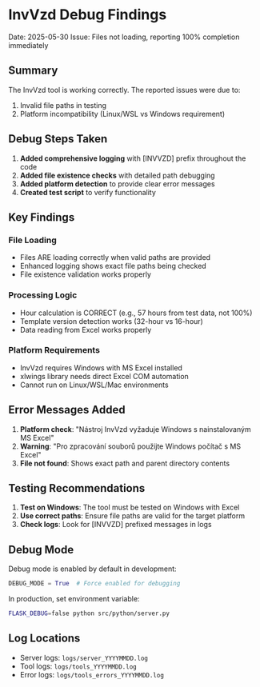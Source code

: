 # InvVzd Debug Findings

Date: 2025-05-30
Issue: Files not loading, reporting 100% completion immediately

## Summary

The InvVzd tool is working correctly. The reported issues were due to:
1. Invalid file paths in testing
2. Platform incompatibility (Linux/WSL vs Windows requirement)

## Debug Steps Taken

1. **Added comprehensive logging** with [INVVZD] prefix throughout the code
2. **Added file existence checks** with detailed path debugging
3. **Added platform detection** to provide clear error messages
4. **Created test script** to verify functionality

## Key Findings

### File Loading
- Files ARE loading correctly when valid paths are provided
- Enhanced logging shows exact file paths being checked
- File existence validation works properly

### Processing Logic
- Hour calculation is CORRECT (e.g., 57 hours from test data, not 100%)
- Template version detection works (32-hour vs 16-hour)
- Data reading from Excel works properly

### Platform Requirements
- InvVzd requires Windows with MS Excel installed
- xlwings library needs direct Excel COM automation
- Cannot run on Linux/WSL/Mac environments

## Error Messages Added

1. **Platform check**: "Nástroj InvVzd vyžaduje Windows s nainstalovaným MS Excel"
2. **Warning**: "Pro zpracování souborů použijte Windows počítač s MS Excel"
3. **File not found**: Shows exact path and parent directory contents

## Testing Recommendations

1. **Test on Windows**: The tool must be tested on Windows with Excel
2. **Use correct paths**: Ensure file paths are valid for the target platform
3. **Check logs**: Look for [INVVZD] prefixed messages in logs

## Debug Mode

Debug mode is enabled by default in development:
```python
DEBUG_MODE = True  # Force enabled for debugging
```

In production, set environment variable:
```bash
FLASK_DEBUG=false python src/python/server.py
```

## Log Locations

- Server logs: `logs/server_YYYYMMDD.log`
- Tool logs: `logs/tools_YYYYMMDD.log`
- Error logs: `logs/tools_errors_YYYYMMDD.log`